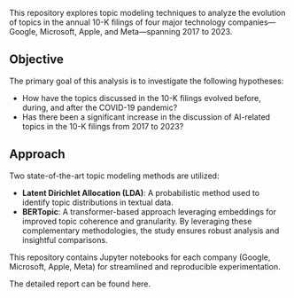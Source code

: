 This repository explores topic modeling techniques to analyze the evolution of topics in the annual 10-K filings of four major technology companies—Google, Microsoft, Apple, and Meta—spanning 2017 to 2023.

## Objective

The primary goal of this analysis is to investigate the following hypotheses:

- How have the topics discussed in the 10-K filings evolved before, during, and after the COVID-19 pandemic?
- Has there been a significant increase in the discussion of AI-related topics in the 10-K filings from 2017 to 2023?


## Approach

Two state-of-the-art topic modeling methods are utilized:

- **Latent Dirichlet Allocation (LDA)**: A probabilistic method used to identify topic distributions in textual data.
- **BERTopic**: A transformer-based approach leveraging embeddings for improved topic coherence and granularity.
By leveraging these complementary methodologies, the study ensures robust analysis and insightful comparisons.


This repository contains Jupyter notebooks for each company (Google, Microsoft, Apple, Meta) for streamlined and reproducible experimentation.


The detailed report can be found here.

